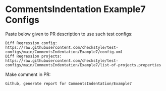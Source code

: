 # CommentsIndentation Example7 Configs
Paste below given to PR description to use such test configs:
```
Diff Regression config: https://raw.githubusercontent.com/checkstyle/test-configs/main/CommentsIndentation/Example7/config.xml
Diff Regression projects: https://raw.githubusercontent.com/checkstyle/test-configs/main/CommentsIndentation/Example7/list-of-projects.properties
```
Make comment in PR:
```
Github, generate report for CommentsIndentation/Example7
```
